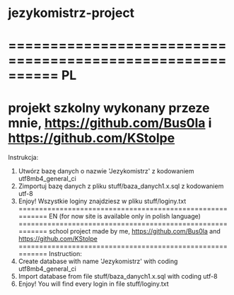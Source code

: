 # jezykomistrz-project
==========================================================
PL
==========================================================
projekt szkolny wykonany przeze mnie, https://github.com/Bus0la i https://github.com/KStolpe
==========================================================
Instrukcja:
1. Utwórz bazę danych o nazwie 'Jezykomistrz' z kodowaniem utf8mb4_general_ci
2. Zimportuj bazę danych z pliku stuff/baza_danych1.x.sql z kodowaniem utf-8
3. Enjoy! Wszystkie loginy znajdziesz w pliku stuff/loginy.txt
==========================================================
EN (for now site is available only in polish language)
==========================================================
school project made by me, https://github.com/Bus0la and https://github.com/KStolpe
==========================================================
Instruction:
1. Create database with name 'Jezykomistrz' with coding utf8mb4_general_ci
2. Import database from file stuff/baza_danych1.x.sql with coding utf-8
3. Enjoy! You will find every login in file stuff/loginy.txt
